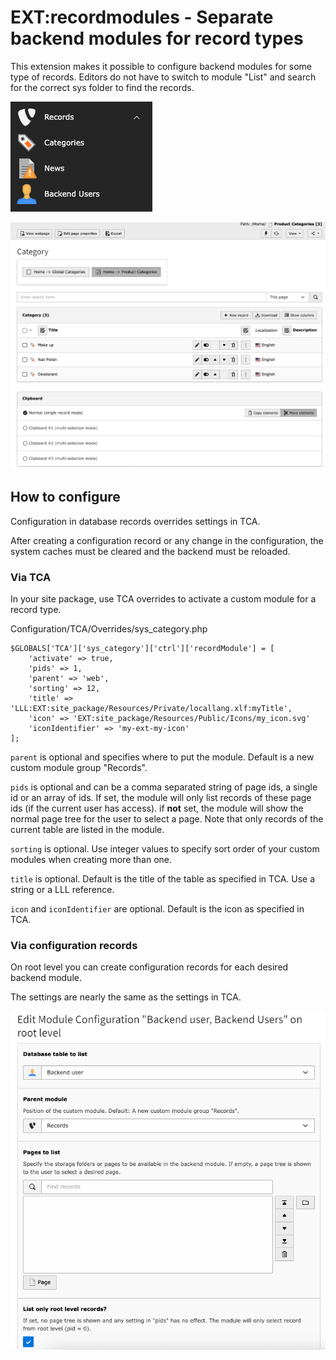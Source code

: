 # EXT:recordmodules - Separate backend modules for record types

This extension makes it possible to configure backend modules for some type of records.
Editors do not have to switch to module "List" and search for the correct sys folder to find the records.

![Example of modules](Documentation/Images/module.png "Custom modules")

![Example of a custom module](Documentation/Images/module2.png "Category module view")

## How to configure

Configuration in database records overrides settings in TCA.

After creating a configuration record or any change in the configuration, the system caches must be cleared and the backend must be reloaded.

### Via TCA

In your site package, use TCA overrides to activate a custom module for a record type.

Configuration/TCA/Overrides/sys_category.php
```
$GLOBALS['TCA']['sys_category']['ctrl']['recordModule'] = [
    'activate' => true,
    'pids' => 1,
    'parent' => 'web',
    'sorting' => 12,
    'title' => 'LLL:EXT:site_package/Resources/Private/locallang.xlf:myTitle',
    'icon' => 'EXT:site_package/Resources/Public/Icons/my_icon.svg'
    'iconIdentifier' => 'my-ext-my-icon'
];
```

`parent` is optional and specifies where to put the module. Default is a new custom module group "Records".

`pids` is optional and can be a comma separated string of page ids, a single id or an array of ids.
If set, the module will only list records of these page ids (if the current user has access).
if **not** set, the module will show the normal page tree for the user to select a page. Note that only records of the current table are listed in the module.

`sorting` is optional. Use integer values to specify sort order of your custom modules when creating more than one.

`title` is optional. Default is the title of the table as specified in TCA. Use a string or a LLL reference.

`icon` and `iconIdentifier` are optional. Default is the icon as specified in TCA.

### Via configuration records

On root level you can create configuration records for each desired backend module.

The settings are nearly the same as the settings in TCA.

![Example of a configuration record listing backend users](Documentation/Images/record.png "Configuration record")

